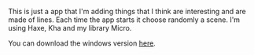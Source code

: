 This is just a app that I'm adding things that I think are interesting and are made of lines. Each time the app starts it choose randomly a scene. I'm using Haxe, Kha and my library Micro.

You can download the windows version [here](https://github.com/RafaelOliveira/Lines/raw/master/Lines.scr).